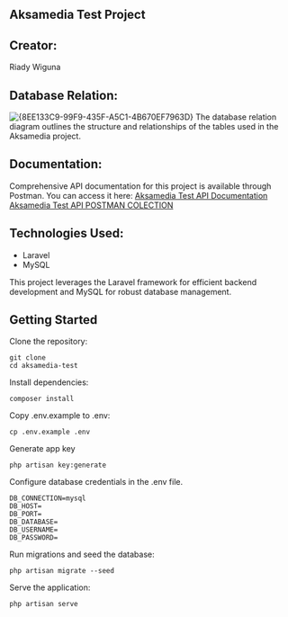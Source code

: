 ## Aksamedia Test Project

## Creator:
Riady Wiguna

## Database Relation:
![{8EE133C9-99F9-435F-A5C1-4B670EF7963D}](https://github.com/user-attachments/assets/344b349e-cfcb-4bd9-94eb-d72505166bd6)
The database relation diagram outlines the structure and relationships of the tables used in the Aksamedia project.

## Documentation:
Comprehensive API documentation for this project is available through Postman. You can access it here:
[Aksamedia Test API Documentation](https://www.postman.com/material-observer-66373835/aksamedia-test/documentation/i66hkcw/aksamedia-test)
[Aksamedia Test API POSTMAN COLECTION](https://www.postman.com/material-observer-66373835/aksamedia-test/collection/i66hkcw/aksamedia-test)

## Technologies Used:
- Laravel
- MySQL

This project leverages the Laravel framework for efficient backend development and MySQL for robust database management.

## Getting Started
Clone the repository:
```
git clone 
cd aksamedia-test
```
Install dependencies:
```
composer install
```

Copy .env.example to .env:
```
cp .env.example .env
```
Generate app key
```
php artisan key:generate
```
Configure database credentials in the .env file.
```
DB_CONNECTION=mysql
DB_HOST=
DB_PORT=
DB_DATABASE=
DB_USERNAME=
DB_PASSWORD=
```
Run migrations and seed the database:
```
php artisan migrate --seed
```
Serve the application:
```
php artisan serve
```
